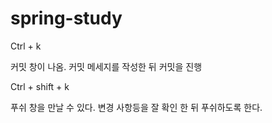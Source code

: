 # spring-study

Ctrl + k

커밋 창이 나옴.
커밋 메세지를 작성한 뒤 커밋을 진행

Ctrl + shift + k

푸쉬 창을 만날 수 있다.
변경 사항등을 잘 확인 한 뒤 푸쉬하도록 한다.
